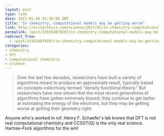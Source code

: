 ```yaml
---
layout: post
type: link
date: 2017-01-08 02:30:09 GMT
title: "In chemistry, computational models may be getting worse"
link: http://arstechnica.com/science/2017/01/in-chemistry-computational-models-may-be-getting-worse/
permalink: /post/155554879297/in-chemistry-computational-models-may-be-getting
redirect_from: 
  - /post/155554879297/in-chemistry-computational-models-may-be-getting
categories:
- chemistry
- dft
- computational chemistry
- science
---
```


<p><blockquote>Over the last few decades, researchers have built a variety of algorithms meant to produce an approximate result, typically based on concepts collectively termed "density functional theory." But researchers have now shown that the most recent generations of algorithms have gotten extremely biased; they continue to get better at estimating the energy of the electrons, but they may be getting worse at getting their geometry right.</blockquote>
<p>Anyone who's worked in rof. Henry F. Schaefer's lab knows that DFT is not real computational chemistry and CCSDT(Q) is the only real science. Hartree–Fock algorithms for the win!</p></p>